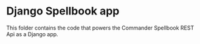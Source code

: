 # Django Spellbook app
This folder contains the code that powers the Commander Spellbook REST Api as a Django app.
